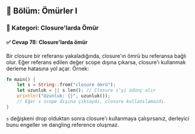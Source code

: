 ## 📘 Bölüm: Ömürler I  
### 🔹 Kategori: Closure'larda Ömür  
#### ✅ Cevap 78: Closure'larda ömür

Bir closure bir referansı yakaladığında, closure'ın ömrü bu referansa bağlı olur. Eğer referans edilen değer scope dışına çıkarsa, closure'ı kullanmak derleme hatasına yol açar. Örnek:

```rust
fn main() {
    let s = String::from("closure ömrü");
    let uzunluk = || s.len(); // Closure s'yi ödünç alır
    println!("Uzunluk: {}", uzunluk());
    // Eğer s scope dışına çıksaydı, closure kullanılamazdı.
}
```

`s` değişkeni drop olduktan sonra closure'ı kullanmaya çalışırsanız, derleyici bunu engeller ve dangling reference oluşmaz.
